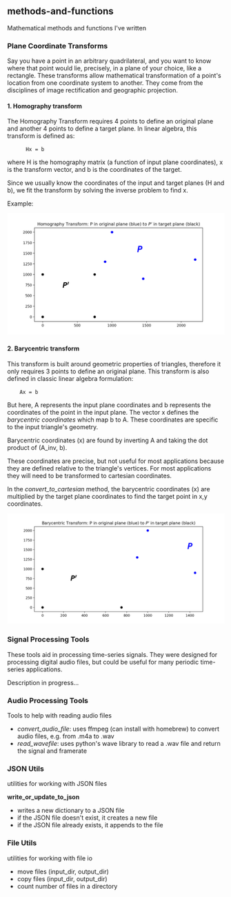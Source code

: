 ## methods-and-functions
Mathematical methods and functions I've written

### Plane Coordinate Transforms

Say you have a point in an arbitrary quadrilateral, and you want to know where that point would lie, precisely, in a plane of your choice, like a rectangle. These transforms allow mathematical transformation of a point's location from one coordinate system to another. They come from the disciplines of image rectification and geographic projection.

#### 1. Homography transform

The Homography Transform requires 4 points to define an original plane and another 4 points to define a target plane. In linear algebra, this transform is defined as:

          Hx = b

 where H is the homography matrix (a function of input plane coordinates), x is the transform vector, and b is the coordinates of the target.

 Since we usually know the coordinates of the input and target planes (H and b), we fit the transform by solving the inverse problem to find x.

Example:

<img alt="homography" src="/figures/homography_example.png" width="800">

#### 2. Barycentric transform

This transform is built around geometric properties of triangles, therefore it only requires 3 points to define an original plane. This transform is also defined in classic linear algebra formulation:

        Ax = b

But here, A represents the input plane coordinates and b represents the coordinates of the point in the input plane. The vector x defines the _barycentric coordinates_ which map b to A. These coordinates are specific to the input triangle's geometry.

Barycentric coordinates (x) are found by inverting A and taking the dot product of (A_inv, b).

These coordinates are precise, but not useful for most applications because they are defined relative to the triangle's vertices. For most applications they will need to be transformed to cartesian coordinates.

In the _convert_to_cartesian_ method, the barycentric coordinates (x) are multiplied by the target plane coordinates to find the target point in x,y coordinates.

<img alt="barycentric" src="/figures/barycentric_example.png" width="800">


### Signal Processing Tools

These tools aid in processing time-series signals. They were designed for processing digital audio files, but could be useful for many periodic time-series applications.

Description in progress...

### Audio Processing Tools

Tools to help with reading audio files

 - _convert_audio_file_:  uses ffmpeg (can install with homebrew) to convert audio files, e.g. from .m4a to .wav
 - _read_wavefile_:       uses python's wave library to read a .wav file and return the signal and framerate


### JSON Utils

utilities for working with JSON files

__write_or_update_to_json__

  - writes a new dictionary to a JSON file
  - if the JSON file doesn't exist, it creates a new file
  - if the JSON file already exists, it appends to the file

### File Utils

utilities for working with file io

  - move files (input_dir, output_dir)
  - copy files (input_dir, output_dir)
  - count number of files in a directory
